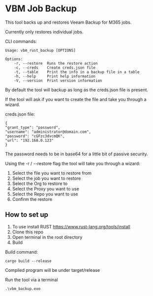 # VBM Job Backup 

This tool backs up and restores Veeam Backup for M365 jobs. 

Currently only restores individual jobs.

CLI commands:

    Usage: vbm_rust_backup [OPTIONS]

    Options:
        -r, --restore  Runs the restore action
        -c, --creds    Create creds.json file
        -t, --table    Print the info in a backup file in a table
        -h, --help     Print help information
        -V, --version  Print version information

By default the tool will backup as long as the creds.json file is present. 

If the tool will ask if you want to create the file and take you through a wizard.

creds.json file: 

    {
    "grant_type": "password",
    "username": "administrator@domain.com",
    "password": "cGFzc3dvcmQK",
    "url": "192.168.0.123"
    }

The password needs to be in base64 for a little bit of passive security. 

Using the -r / --restore flag the tool will take you through a wizard:

1. Select the file you want to restore from
2. Select the job you want to restore
3. Select the Org to restore to
4. Select the Proxy you want to use
5. Select the Repo you want to use
6. Confirm the restore

## How to set up

1. To use install RUST https://www.rust-lang.org/tools/install 
2. Clone this repo
3. Open terminal in the root directory
3. Build

Build command:

    cargo build --release

Compiled program will be under target/release

Run the tool via a terminal 

    .\vbm_backup.exe

